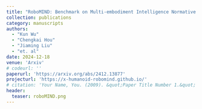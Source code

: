 ```yaml
---
title: "RoboMIND: Benchmark on Multi-embodiment Intelligence Normative Data for Robot Manipulation"
collection: publications
category: manuscripts
authors: 
  - "Kun Wu"
  - "Chengkai Hou"
  - "Jiaming Liu"
  - "et. al"
date: 2024-12-18
venue: 'Arxiv'
# codeurl: ''
paperurl: 'https://arxiv.org/abs/2412.13877'
projecturl: 'https://x-humanoid-robomind.github.io/'
# citation: 'Your Name, You. (2009). &quot;Paper Title Number 1.&quot; <i>Journal 1</i>. 1(1).'
header:
  teaser: roboMIND.png
---
```


